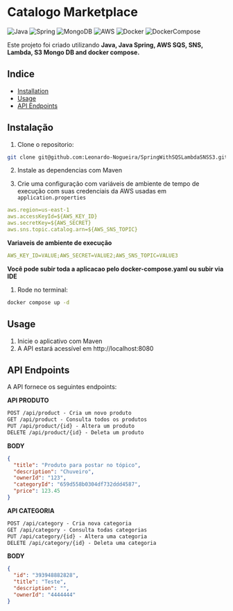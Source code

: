 # Catalogo Marketplace

![Java](https://img.shields.io/badge/java-%23ED8B00.svg?style=for-the-badge&logo=openjdk&logoColor=white)
![Spring](https://img.shields.io/badge/spring-%236DB33F.svg?style=for-the-badge&logo=spring&logoColor=white)
![MongoDB](https://img.shields.io/badge/MongoDB-%234ea94b.svg?style=for-the-badge&logo=mongodb&logoColor=white)
![AWS](https://img.shields.io/badge/AWS-%23FF9900.svg?style=for-the-badge&logo=amazon-aws&logoColor=white)
![Docker](https://img.shields.io/badge/docker-257bd6?style=for-the-badge&logo=docker&logoColor=white)
![DockerCompose](https://img.shields.io/badge/Docker-Compose-blue?style=for-the-badge&logo=docker&logoColor=white)

Este projeto foi criado utilizando **Java, Java Spring, AWS SQS, SNS, Lambda, S3 Mongo DB and docker compose.**

## Indice

- [Installation](#installation)
- [Usage](#usage)
- [API Endpoints](#api-endpoints)

## Instalação

1. Clone o repositorio:

```bash
git clone git@github.com:Leonardo-Nogueira/SpringWithSQSLambdaSNSS3.git
```

2. Instale as dependencias com Maven

3. Crie uma configuração com variáveis ​​de ambiente de tempo de execução com suas credenciais da AWS usadas em `application.properties`

```yaml
aws.region=us-east-1
aws.accessKeyId=${AWS_KEY_ID}
aws.secretKey=${AWS_SECRET}
aws.sns.topic.catalog.arn=${AWS_SNS_TOPIC}
```

**Variaveis de ambiente de execução**

```yaml
AWS_KEY_ID=VALUE;AWS_SECRET=VALUE2;AWS_SNS_TOPIC=VALUE3
```

**Você pode subir toda a aplicacao pelo docker-compose.yaml ou subir via IDE**

1. Rode no terminal:
```bash
docker compose up -d
```

## Usage

1. Inicie o aplicativo com Maven
2. A API estará acessível em http://localhost:8080

## API Endpoints
A API fornece os seguintes endpoints:

**API PRODUTO**
```markdown
POST /api/product - Cria um novo produto
GET /api/product - Consulta todos os produtos
PUT /api/product/{id} - Altera um produto
DELETE /api/product/{id} - Deleta um produto
```

**BODY**
```json
{
  "title": "Produto para postar no tópico",
  "description": "Chuveiro",
  "ownerId": "123",
  "categoryId": "659d558b0304df732ddd4587",
  "price": 123.45
}
```

**API CATEGORIA**
```markdown
POST /api/category - Cria nova categoria
GET /api/category - Consulta todas categorias
PUT /api/category/{id} - Altera uma categoria
DELETE /api/category/{id} - Deleta uma categoria
```

**BODY**
```json
{
  "id": "393948882828",
  "title": "Teste",
  "description": "",
  "ownerId": "4444444"
}
```